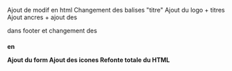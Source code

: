 Ajout de modif en html 
Changement des balises "titre"
Ajout du logo + titres
Ajout ancres + ajout des <p> dans footer et changement des <h4> en <p>
Ajout du form
Ajout des icones 
Refonte totale du HTML